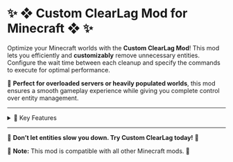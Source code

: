 # ✨ ❖ Custom ClearLag Mod for Minecraft ❖ ✨

Optimize your Minecraft worlds with the **Custom ClearLag Mod**!
This mod lets you efficiently and **customizably** remove unnecessary entities. Configure the wait time between each cleanup and specify the commands to execute for optimal performance.

🔧 **Perfect for overloaded servers or heavily populated worlds**, this mod ensures a smooth gameplay experience while giving you complete control over entity management.

---

<details>
  <summary>🚀 Key Features</summary>

## 🚀 Key Features

### 📁 Automatic Folder and File Creation

- Upon installation, an `oas_work` folder is created in the config directory, containing a `clear_lag.json` file.
- Easily modify this JSON file to tailor the mod's behavior to your needs.

---

### ⏱️ Dynamic Management

- The mod continuously monitors elapsed time and compares it with thresholds defined in your configuration file.
- Once the threshold is met, it automatically executes commands to **clear unnecessary entities**.
- Install it, configure it, and let it handle the rest!

---

### 📝 JSON Support for Easy Customization

- Configure the mod through the JSON file:
  - Adjust cleanup intervals.
  - Add custom commands to target specific entities.

---

### ⚙️ Modular and Flexible

- Fully customizable:
  - Define cleanup frequency.
  - Specify which entities to remove.
- Optimize performance for servers or single-player worlds.

</details>

---

🌟 **Don’t let entities slow you down. Try Custom ClearLag today!** 🌟

🌟 **Note:** This mod is compatible with all other Minecraft mods. 🌟
